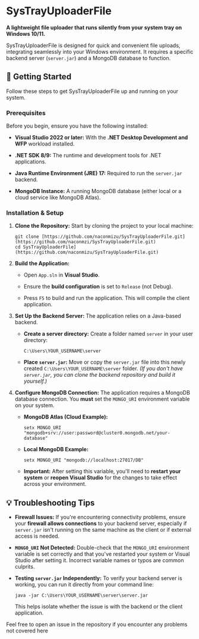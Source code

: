 # SysTrayUploaderFile

**A lightweight file uploader that runs silently from your system tray on Windows 10/11.**

SysTrayUploaderFile is designed for quick and convenient file uploads, integrating seamlessly into your Windows environment. It requires a specific backend server (`server.jar`) and a MongoDB database to function.

## 🚀 Getting Started

Follow these steps to get SysTrayUploaderFile up and running on your system.

### Prerequisites

Before you begin, ensure you have the following installed:

* **Visual Studio 2022 or later:** With the **.NET Desktop Development and WFP** workload installed.

* **.NET SDK 8/9:** The runtime and development tools for .NET applications.

* **Java Runtime Environment (JRE) 17:** Required to run the `server.jar` backend.

* **MongoDB Instance:** A running MongoDB database (either local or a cloud service like MongoDB Atlas).

### Installation & Setup

1.  **Clone the Repository:**
    Start by cloning the project to your local machine:

    ```
    git clone [https://github.com/naconmizu/SysTrayUploaderFile.git](https://github.com/naconmzi/SysTrayUploaderFile.git)
    cd SysTrayUploaderFile](https://github.com/naconmizu/SysTrayUploaderFile.git)

    ```

2.  **Build the Application:**

    * Open `App.sln` in **Visual Studio**.

    * Ensure the **build configuration** is set to `Release` (not Debug).

    * Press `F5` to build and run the application. This will compile the client application.

3.  **Set Up the Backend Server:**
    The application relies on a Java-based backend.

    * **Create a server directory:** Create a folder named `server` in your user directory:

        ```
        C:\Users\YOUR_USERNAME\server

        ```

    * **Place `server.jar`:** Move or copy the `server.jar` file into this newly created `C:\Users\YOUR_USERNAME\server` folder.
        *(If you don't have `server.jar`, you can clone the backend repository and build it yourself.)*

4.  **Configure MongoDB Connection:**
    The application requires a MongoDB database connection. You **must** set the `MONGO_URI` environment variable on your system.

    * **MongoDB Atlas (Cloud Example):**

        ```
        setx MONGO_URI "mongodb+srv://user:password@cluster0.mongodb.net/your-database"

        ```

    * **Local MongoDB Example:**

        ```
        setx MONGO_URI "mongodb://localhost:27017/DB"

        ```

    * **Important:** After setting this variable, you'll need to **restart your system** or **reopen Visual Studio** for the changes to take effect across your environment.



## 💡 Troubleshooting Tips

* **Firewall Issues:** If you're encountering connectivity problems, ensure your **firewall allows connections** to your backend server, especially if `server.jar` isn't running on the same machine as the client or if external access is needed.

* **`MONGO_URI` Not Detected:** Double-check that the `MONGO_URI` environment variable is set correctly and that you've restarted your system or Visual Studio after setting it. Incorrect variable names or typos are common culprits.

* **Testing `server.jar` Independently:** To verify your backend server is working, you can run it directly from your command line:

    ```
    java -jar C:\Users\YOUR_USERNAME\server\server.jar

    ```

    This helps isolate whether the issue is with the backend or the client application.

Feel free to open an issue in the repository if you encounter any problems not covered here
